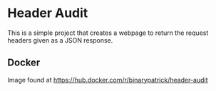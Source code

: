 # Header Audit

This is a simple project that creates a webpage to return the request headers given as a JSON response.

## Docker

Image found at https://hub.docker.com/r/binarypatrick/header-audit
